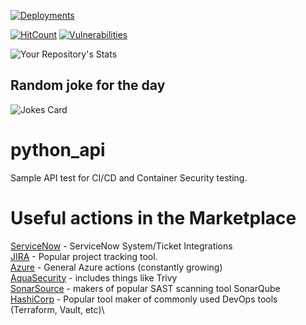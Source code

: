 [![Deployments](https://github.com/duffycb89/python_api/actions/workflows/deploy.yml/badge.svg)](https://github.com/duffycb89/python_api/actions/workflows/deploy.yml)

[![HitCount](https://hits.dwyl.com/duffycb89/python_api.svg?style=flat-square&show=unique)](http://hits.dwyl.com/duffycb89/python_api)
[![Vulnerabilities](https://github.com/duffycb89/python_api/security/code-scanning/badge.svg)](https://github.com/duffycb89/python_api/security/code-scanning)

![Your Repository's Stats](https://github-readme-stats.vercel.app/api?username=duffycb89&show_icons=true)



## Random joke for the day
![Jokes Card](https://readme-jokes.vercel.app/api)

# python_api
Sample API test for CI/CD and Container Security testing.



# Useful actions in the Marketplace

[ServiceNow](https://github.com/marketplace?type=actions&query=servicenow+) - ServiceNow System/Ticket Integrations\
[JIRA](https://github.com/marketplace?type=actions&query=Jira+) - Popular project tracking tool.\
[Azure](https://github.com/marketplace?type=actions&query=azure+) - General Azure actions (constantly growing)\
[AquaSecurity](https://github.com/marketplace?type=actions&query=aquasecurity+) - includes things like Trivy\
[SonarSource](https://github.com/marketplace?type=actions&query=SonarSource+) - makers of popular SAST scanning tool SonarQube\
[HashiCorp](https://github.com/marketplace?type=actions&query=HashiCorp+) - Popular tool maker of commonly used DevOps tools (Terraform, Vault, etc)\
